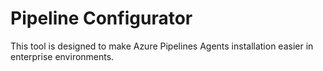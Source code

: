 # Pipeline Configurator
This tool is designed to make Azure Pipelines Agents installation easier in enterprise environments.

